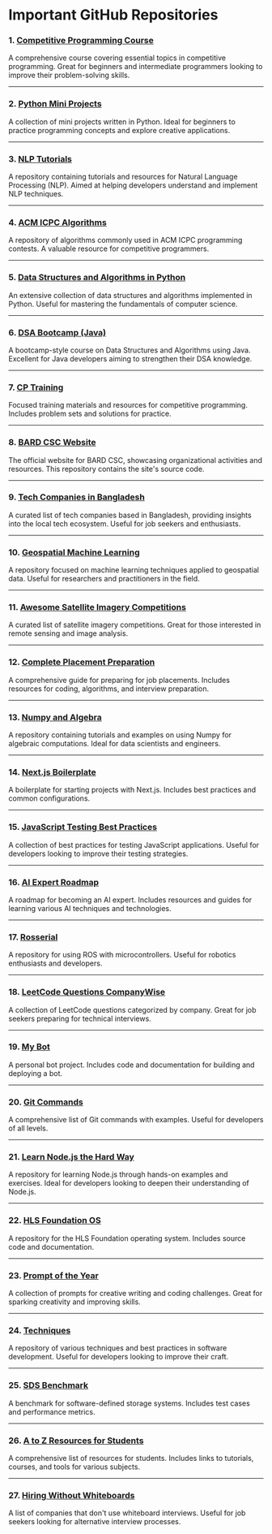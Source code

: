 # Important GitHub Repositories

### 1. [Competitive Programming Course](https://github.com/striver79/competitive-programming-course)
A comprehensive course covering essential topics in competitive programming. Great for beginners and intermediate programmers looking to improve their problem-solving skills.

---

### 2. [Python Mini Projects](https://github.com/kying18/python-mini-projects)
A collection of mini projects written in Python. Ideal for beginners to practice programming concepts and explore creative applications.

---

### 3. [NLP Tutorials](https://github.com/graykode/nlp-tutorial)
A repository containing tutorials and resources for Natural Language Processing (NLP). Aimed at helping developers understand and implement NLP techniques.

---

### 4. [ACM ICPC Algorithms](https://github.com/derekhh/ACM-ICPC-algorithms)
A repository of algorithms commonly used in ACM ICPC programming contests. A valuable resource for competitive programmers.

---

### 5. [Data Structures and Algorithms in Python](https://github.com/egonSchiele/grokking_algorithms)
An extensive collection of data structures and algorithms implemented in Python. Useful for mastering the fundamentals of computer science.

---

### 6. [DSA Bootcamp (Java)](https://github.com/kunal-kushwaha/DSA-Bootcamp-Java)
A bootcamp-style course on Data Structures and Algorithms using Java. Excellent for Java developers aiming to strengthen their DSA knowledge.

---

### 7. [CP Training](https://github.com/kamyu104/LeetCode-Solutions)
Focused training materials and resources for competitive programming. Includes problem sets and solutions for practice.

---

### 8. [BARD CSC Website](https://github.com/pages-themes/cayman)
The official website for BARD CSC, showcasing organizational activities and resources. This repository contains the site's source code.

---

### 9. [Tech Companies in Bangladesh](https://github.com/Ashik-Mahmud/tech-companies-in-bangladesh)
A curated list of tech companies based in Bangladesh, providing insights into the local tech ecosystem. Useful for job seekers and enthusiasts.

---

### 10. [Geospatial Machine Learning](https://github.com/showrin20/geospatial-machine-learning)
A repository focused on machine learning techniques applied to geospatial data. Useful for researchers and practitioners in the field.

---

### 11. [Awesome Satellite Imagery Competitions](https://github.com/showrin20/awesome-satellite-imagery-competitions)
A curated list of satellite imagery competitions. Great for those interested in remote sensing and image analysis.

---

### 12. [Complete Placement Preparation](https://github.com/showrin20/Complete-Placement-Preparation)
A comprehensive guide for preparing for job placements. Includes resources for coding, algorithms, and interview preparation.

---

### 13. [Numpy and Algebra](https://github.com/showrin20/numpy_and_algebra)
A repository containing tutorials and examples on using Numpy for algebraic computations. Ideal for data scientists and engineers.

---

### 14. [Next.js Boilerplate](https://github.com/showrin20/Next-js-Boilerplate)
A boilerplate for starting projects with Next.js. Includes best practices and common configurations.

---

### 15. [JavaScript Testing Best Practices](https://github.com/showrin20/javascript-testing-best-practices)
A collection of best practices for testing JavaScript applications. Useful for developers looking to improve their testing strategies.

---

### 16. [AI Expert Roadmap](https://github.com/showrin20/AI-Expert-Roadmap)
A roadmap for becoming an AI expert. Includes resources and guides for learning various AI techniques and technologies.

---

### 17. [Rosserial](https://github.com/showrin20/rosserial)
A repository for using ROS with microcontrollers. Useful for robotics enthusiasts and developers.

---

### 18. [LeetCode Questions CompanyWise](https://github.com/showrin20/LeetCode-Questions-CompanyWise)
A collection of LeetCode questions categorized by company. Great for job seekers preparing for technical interviews.

---

### 19. [My Bot](https://github.com/showrin20/my_bot)
A personal bot project. Includes code and documentation for building and deploying a bot.

---

### 20. [Git Commands](https://github.com/showrin20/Git-Commands)
A comprehensive list of Git commands with examples. Useful for developers of all levels.

---

### 21. [Learn Node.js the Hard Way](https://github.com/showrin20/learn-nodejs-hard-way)
A repository for learning Node.js through hands-on examples and exercises. Ideal for developers looking to deepen their understanding of Node.js.

---

### 22. [HLS Foundation OS](https://github.com/showrin20/hls-foundation-os)
A repository for the HLS Foundation operating system. Includes source code and documentation.

---

### 23. [Prompt of the Year](https://github.com/showrin20/promptoftheyear)
A collection of prompts for creative writing and coding challenges. Great for sparking creativity and improving skills.

---

### 24. [Techniques](https://github.com/showrin20/techniques)
A repository of various techniques and best practices in software development. Useful for developers looking to improve their craft.

---

### 25. [SDS Benchmark](https://github.com/showrin20/SDS_Benchmark)
A benchmark for software-defined storage systems. Includes test cases and performance metrics.

---

### 26. [A to Z Resources for Students](https://github.com/showrin20/A-to-Z-Resources-for-Students)
A comprehensive list of resources for students. Includes links to tutorials, courses, and tools for various subjects.

---

### 27. [Hiring Without Whiteboards](https://github.com/poteto/hiring-without-whiteboards)
A list of companies that don't use whiteboard interviews. Useful for job seekers looking for alternative interview processes.

